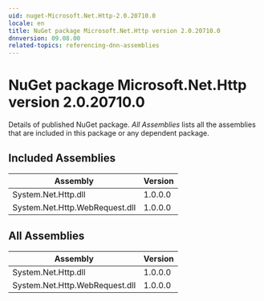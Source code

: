 ```yaml
---
uid: nuget-Microsoft.Net.Http-2.0.20710.0
locale: en
title: NuGet package Microsoft.Net.Http version 2.0.20710.0
dnnversion: 09.08.00
related-topics: referencing-dnn-assemblies
---
```


# NuGet package Microsoft.Net.Http version 2.0.20710.0
Details of published NuGet package.
*All Assemblies* lists all the assemblies that are included in this package or any dependent package.

## Included Assemblies

|Assembly|Version|
|---|---|
|System.Net.Http.dll|1.0.0.0|
|System.Net.Http.WebRequest.dll|1.0.0.0|

## All Assemblies

|Assembly|Version|
|---|---|
|System.Net.Http.dll|1.0.0.0|
|System.Net.Http.WebRequest.dll|1.0.0.0|

